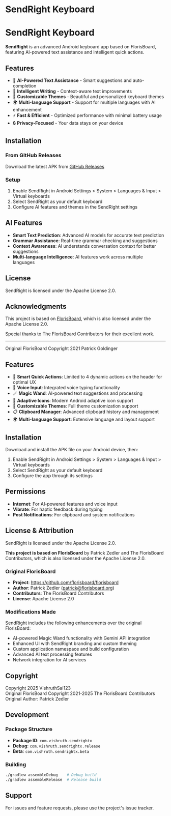 # SendRight Keyboard

# SendRight Keyboard

**SendRight** is an advanced Android keyboard app based on FlorisBoard, featuring AI-powered text assistance and intelligent quick actions.

## Features

- 🤖 **AI-Powered Text Assistance** - Smart suggestions and auto-completion
- 📝 **Intelligent Writing** - Context-aware text improvements  
- 🎨 **Customizable Themes** - Beautiful and personalized keyboard themes
- 🌍 **Multi-language Support** - Support for multiple languages with AI enhancement
- ⚡ **Fast & Efficient** - Optimized performance with minimal battery usage
- 🔒 **Privacy-Focused** - Your data stays on your device

## Installation

### From GitHub Releases
Download the latest APK from [GitHub Releases](https://github.com/VishruthSai123/SendrightX/releases)

### Setup
1. Enable SendRight in Android Settings > System > Languages & Input > Virtual keyboards
2. Select SendRight as your default keyboard
3. Configure AI features and themes in the SendRight settings

## AI Features

- **Smart Text Prediction**: Advanced AI models for accurate text prediction
- **Grammar Assistance**: Real-time grammar checking and suggestions
- **Context Awareness**: AI understands conversation context for better suggestions
- **Multi-language Intelligence**: AI features work across multiple languages

## License

SendRight is licensed under the Apache License 2.0.

## Acknowledgments

This project is based on [FlorisBoard](https://github.com/florisboard/florisboard), which is also licensed under the Apache License 2.0.

Special thanks to The FlorisBoard Contributors for their excellent work.

---

Original FlorisBoard Copyright 2021 Patrick Goldinger

## Features

- 🎯 **Smart Quick Actions**: Limited to 4 dynamic actions on the header for optimal UX
- 🎤 **Voice Input**: Integrated voice typing functionality
- 🪄 **Magic Wand**: AI-powered text suggestions and processing
- 📱 **Adaptive Icons**: Modern Android adaptive icon support
- 🎨 **Customizable Themes**: Full theme customization support
- 📋 **Clipboard Manager**: Advanced clipboard history and management
- 🌍 **Multi-language Support**: Extensive language and layout support

## Installation

Download and install the APK file on your Android device, then:

1. Enable SendRight in Android Settings > System > Languages & Input > Virtual keyboards
2. Select SendRight as your default keyboard
3. Configure the app through its settings

## Permissions

- **Internet**: For AI-powered features and voice input
- **Vibrate**: For haptic feedback during typing
- **Post Notifications**: For clipboard and system notifications

## License & Attribution

SendRight is licensed under the Apache License 2.0.

**This project is based on FlorisBoard** by Patrick Zedler and The FlorisBoard Contributors, which is also licensed under the Apache License 2.0.

### Original FlorisBoard
- **Project**: https://github.com/florisboard/florisboard
- **Author**: Patrick Zedler (patrick@florisboard.org)
- **Contributors**: The FlorisBoard Contributors
- **License**: Apache License 2.0

### Modifications Made
SendRight includes the following enhancements over the original FlorisBoard:
- AI-powered Magic Wand functionality with Gemini API integration
- Enhanced UI with SendRight branding and custom theming
- Custom application namespace and build configuration
- Advanced AI text processing features
- Network integration for AI services

## Copyright

Copyright 2025 VishruthSai123  
Original FlorisBoard Copyright 2021-2025 The FlorisBoard Contributors  
Original Author: Patrick Zedler

## Development

### Package Structure
- **Package ID**: `com.vishruth.sendrightx`
- **Debug**: `com.vishruth.sendrightx.release` 
- **Beta**: `com.vishruth.sendrightx.beta`

### Building
```bash
./gradlew assembleDebug    # Debug build
./gradlew assembleRelease  # Release build
```

## Support

For issues and feature requests, please use the project's issue tracker.
